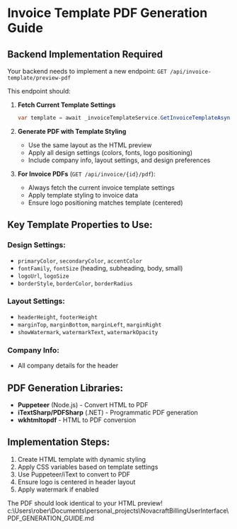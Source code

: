 # Invoice Template PDF Generation Guide

## Backend Implementation Required

Your backend needs to implement a new endpoint: `GET /api/invoice-template/preview-pdf`

This endpoint should:

1. **Fetch Current Template Settings**
   ```csharp
   var template = await _invoiceTemplateService.GetInvoiceTemplateAsync();
   ```

2. **Generate PDF with Template Styling**
   - Use the same layout as the HTML preview
   - Apply all design settings (colors, fonts, logo positioning)
   - Include company info, layout settings, and design preferences

3. **For Invoice PDFs** (`GET /api/invoice/{id}/pdf`):
   - Always fetch the current invoice template settings
   - Apply template styling to invoice data
   - Ensure logo positioning matches template (centered)

## Key Template Properties to Use:

### Design Settings:
- `primaryColor`, `secondaryColor`, `accentColor`
- `fontFamily`, `fontSize` (heading, subheading, body, small)
- `logoUrl`, `logoSize`
- `borderStyle`, `borderColor`, `borderRadius`

### Layout Settings:
- `headerHeight`, `footerHeight`
- `marginTop`, `marginBottom`, `marginLeft`, `marginRight`
- `showWatermark`, `watermarkText`, `watermarkOpacity`

### Company Info:
- All company details for the header

## PDF Generation Libraries:
- **Puppeteer** (Node.js) - Convert HTML to PDF
- **iTextSharp/PDFSharp** (.NET) - Programmatic PDF generation
- **wkhtmltopdf** - HTML to PDF conversion

## Implementation Steps:

1. Create HTML template with dynamic styling
2. Apply CSS variables based on template settings
3. Use Puppeteer/iText to convert to PDF
4. Ensure logo is centered in header layout
5. Apply watermark if enabled

The PDF should look identical to your HTML preview!</content>
<parameter name="filePath">c:\Users\rober\Documents\personal_projects\NovacraftBillingUserInterface\PDF_GENERATION_GUIDE.md